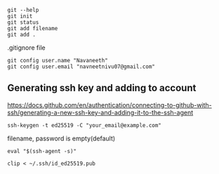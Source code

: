 ```
git --help
git init
git status
git add filename
git add .
```

.gitignore file

```
git config user.name "Navaneeth"
git config user.email "navneetnivu07@gmail.com"
```

## Generating ssh key and adding to account
https://docs.github.com/en/authentication/connecting-to-github-with-ssh/generating-a-new-ssh-key-and-adding-it-to-the-ssh-agent

```
ssh-keygen -t ed25519 -C "your_email@example.com"
```

filename, password is empty(default)

```
eval "$(ssh-agent -s)"

clip < ~/.ssh/id_ed25519.pub
```


